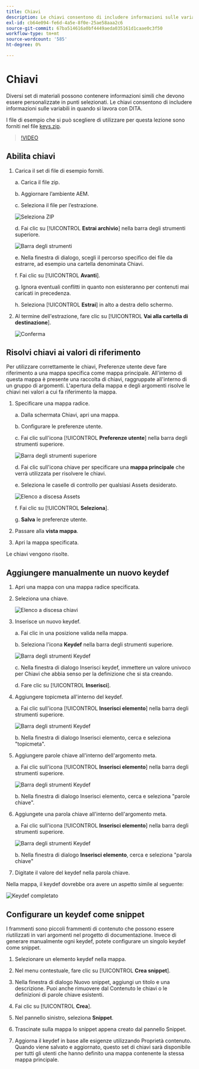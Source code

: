 ```yaml
---
title: Chiavi
description: Le chiavi consentono di includere informazioni sulle variabili in quando si lavora con DITA in AEM Guides
exl-id: cb64e094-fe6d-4a5e-8f0e-25ae58aaa2c6
source-git-commit: 67ba514616a0bf4449aeda035161d1caae0c3f50
workflow-type: tm+mt
source-wordcount: '585'
ht-degree: 0%

---
```


# Chiavi

Diversi set di materiali possono contenere informazioni simili che devono essere personalizzate in punti selezionati. Le chiavi consentono di includere informazioni sulle variabili in quando si lavora con DITA.

I file di esempio che si può scegliere di utilizzare per questa lezione sono forniti nel file [keys.zip](assets/keys.zip).

>[!VIDEO](https://video.tv.adobe.com/v/342756?quality=12&learn=on)

## Abilita chiavi

1. Carica il set di file di esempio forniti.

   a. Carica il file zip.

   b. Aggiornare l’ambiente AEM.

   c. Seleziona il file per l’estrazione.

   ![Seleziona ZIP](images/lesson-9/select-zip.png)

   d. Fai clic su [!UICONTROL **Estrai archivio**] nella barra degli strumenti superiore.

   ![Barra degli strumenti](images/lesson-9/extract-archive.png)

   e. Nella finestra di dialogo, scegli il percorso specifico dei file da estrarre, ad esempio una cartella denominata Chiavi.

   f. Fai clic su [!UICONTROL **Avanti**].

   g. Ignora eventuali conflitti in quanto non esisteranno per contenuti mai caricati in precedenza.

   h. Seleziona [!UICONTROL **Estrai**] in alto a destra dello schermo.

1. Al termine dell&#39;estrazione, fare clic su [!UICONTROL **Vai alla cartella di destinazione**].

   ![Conferma](images/lesson-9/go-to-target.png)

## Risolvi chiavi ai valori di riferimento

Per utilizzare correttamente le chiavi, Preferenze utente deve fare riferimento a una mappa specifica come mappa principale. All&#39;interno di questa mappa è presente una raccolta di chiavi, raggruppate all&#39;interno di un gruppo di argomenti. L&#39;apertura della mappa e degli argomenti risolve le chiavi nei valori a cui fa riferimento la mappa.

1. Specificare una mappa radice.

   a. Dalla schermata Chiavi, apri una mappa.

   b. Configurare le preferenze utente.

   c. Fai clic sull&#39;icona [!UICONTROL **Preferenze utente**] nella barra degli strumenti superiore.

   ![Barra degli strumenti superiore](images/lesson-9/author-view.png)

   d. Fai clic sull&#39;icona chiave per specificare una **mappa principale** che verrà utilizzata per risolvere le chiavi.

   e. Seleziona le caselle di controllo per qualsiasi Assets desiderato.

   ![Elenco a discesa Assets](images/lesson-9/select-assets.png)

   f. Fai clic su [!UICONTROL **Seleziona**].

   g. **Salva** le preferenze utente.

1. Passare alla **vista mappa**.

1. Apri la mappa specificata.

Le chiavi vengono risolte.

## Aggiungere manualmente un nuovo keydef

1. Apri una mappa con una mappa radice specificata.

1. Seleziona una chiave.

   ![Elenco a discesa chiavi](images/lesson-9/hybrid-key.png)

1. Inserisce un nuovo keydef.

   a. Fai clic in una posizione valida nella mappa.

   b. Seleziona l&#39;icona **Keydef** nella barra degli strumenti superiore.

   ![Barra degli strumenti Keydef](images/lesson-9/key-icon.png)

   c. Nella finestra di dialogo Inserisci keydef, immettere un valore univoco per Chiavi che abbia senso per la definizione che si sta creando.

   d. Fare clic su [!UICONTROL **Inserisci**].

1. Aggiungere topicmeta all&#39;interno del keydef.

   a. Fai clic sull&#39;icona [!UICONTROL **Inserisci elemento**] nella barra degli strumenti superiore.

   ![Barra degli strumenti Keydef](images/lesson-9/add-icon.png)

   b. Nella finestra di dialogo Inserisci elemento, cerca e seleziona &quot;topicmeta&quot;.

1. Aggiungere parole chiave all&#39;interno dell&#39;argomento meta.

   a. Fai clic sull&#39;icona [!UICONTROL **Inserisci elemento**] nella barra degli strumenti superiore.

   ![Barra degli strumenti Keydef](images/lesson-9/add-icon.png)

   b. Nella finestra di dialogo Inserisci elemento, cerca e seleziona &quot;parole chiave&quot;.

1. Aggiungete una parola chiave all&#39;interno dell&#39;argomento meta.

   a. Fai clic sull&#39;icona [!UICONTROL **Inserisci elemento**] nella barra degli strumenti superiore.

   ![Barra degli strumenti Keydef](images/lesson-9/add-icon.png)

   b. Nella finestra di dialogo **Inserisci elemento**, cerca e seleziona &quot;parola chiave&quot;

1. Digitate il valore del keydef nella parola chiave.

Nella mappa, il keydef dovrebbe ora avere un aspetto simile al seguente:

![Keydef completato](images/lesson-9/keydef.png)

## Configurare un keydef come snippet

I frammenti sono piccoli frammenti di contenuto che possono essere riutilizzati in vari argomenti nel progetto di documentazione. Invece di generare manualmente ogni keydef, potete configurare un singolo keydef come snippet.

1. Selezionare un elemento keydef nella mappa.

1. Nel menu contestuale, fare clic su [!UICONTROL **Crea snippet**].

1. Nella finestra di dialogo Nuovo snippet, aggiungi un titolo e una descrizione.
Puoi anche rimuovere dal Contenuto le chiavi o le definizioni di parole chiave esistenti.

1. Fai clic su [!UICONTROL **Crea**].

1. Nel pannello sinistro, seleziona **Snippet**.

1. Trascinate sulla mappa lo snippet appena creato dal pannello Snippet.

1. Aggiorna il keydef in base alle esigenze utilizzando Proprietà contenuto.
Quando viene salvato e aggiornato, questo set di chiavi sarà disponibile per tutti gli utenti che hanno definito una mappa contenente la stessa mappa principale.

